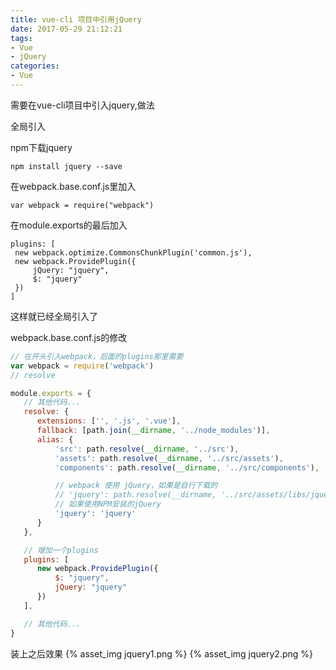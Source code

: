 ```yaml
---
title: vue-cli 项目中引用jQuery
date: 2017-05-29 21:12:21
tags: 
- Vue
- jQuery
categories:
- Vue
---
```


需要在vue-cli项目中引入jquery,做法

全局引入

npm下载jquery

```
npm install jquery --save
```
<!--more-->
在webpack.base.conf.js里加入

```
var webpack = require("webpack")
```

在module.exports的最后加入
```
plugins: [
 new webpack.optimize.CommonsChunkPlugin('common.js'),
 new webpack.ProvidePlugin({
     jQuery: "jquery",
     $: "jquery"
 })
]
```
这样就已经全局引入了


webpack.base.conf.js的修改
``` javascript
// 在开头引入webpack，后面的plugins那里需要
var webpack = require('webpack')
// resolve

module.exports = {
   // 其他代码...
   resolve: {
      extensions: ['', '.js', '.vue'],
      fallback: [path.join(__dirname, '../node_modules')],
      alias: {
          'src': path.resolve(__dirname, '../src'),
          'assets': path.resolve(__dirname, '../src/assets'),
          'components': path.resolve(__dirname, '../src/components'),

          // webpack 使用 jQuery，如果是自行下载的
          // 'jquery': path.resolve(__dirname, '../src/assets/libs/jquery/jquery.min'),
          // 如果使用NPM安装的jQuery
          'jquery': 'jquery' 
      }
   },

   // 增加一个plugins
   plugins: [
      new webpack.ProvidePlugin({
          $: "jquery",
          jQuery: "jquery"
      })
   ],

   // 其他代码...
}
```
装上之后效果
{% asset_img jquery1.png %}
{% asset_img jquery2.png %}
